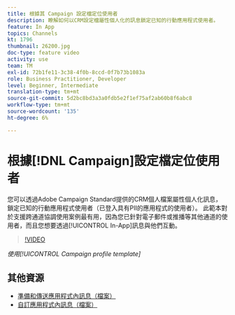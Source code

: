 ```yaml
---
title: 根據其 Campaign 設定檔定位使用者
description: 瞭解如何以CRM設定檔屬性個人化的訊息鎖定已知的行動應用程式使用者。
feature: In App
topics: Channels
kt: 1796
thumbnail: 26200.jpg
doc-type: feature video
activity: use
team: TM
exl-id: 72b1fe11-3c38-4f0b-8ccd-0f7b73b1083a
role: Business Practitioner, Developer
level: Beginner, Intermediate
translation-type: tm+mt
source-git-commit: 5d2bc8bd3a3a0fdb5e2f1ef75af2ab60b8f6abc8
workflow-type: tm+mt
source-wordcount: '135'
ht-degree: 6%

---
```


# 根據[!DNL Campaign]設定檔定位使用者

您可以透過Adobe Campaign Standard提供的CRM個人檔案屬性個人化訊息，鎖定已知的行動應用程式使用者（已登入具有PII的應用程式的使用者）。 此範本對於支援跨通道協調使用案例最有用，因為您已針對電子郵件或推播等其他通道的使用者，而且您想要透過[!UICONTROL In-App]訊息與他們互動。

>[!VIDEO](https://video.tv.adobe.com/v/26200?quality=12)

*使用[!UICONTROL Campaign profile template]*

## 其他資源

* [準備和傳送應用程式內訊息（檔案）](https://docs.adobe.com/content/help/en/campaign-standard/using/communication-channels/in-app-messaging/preparing-and-sending-an-in-app-message.html)
* [自訂應用程式內訊息（檔案）](https://docs.adobe.com/content/help/en/campaign-standard/using/communication-channels/in-app-messaging/customizing-an-in-app-message.html)
